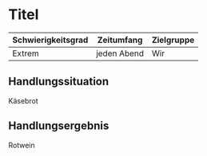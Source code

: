 # Titel

| Schwierigkeitsgrad | Zeitumfang | Zielgruppe |
| ------------------ | ---------- | ---------- |
|     Extrem         | jeden Abend|    Wir     |

## Handlungssituation
Käsebrot

## Handlungsergebnis
Rotwein

